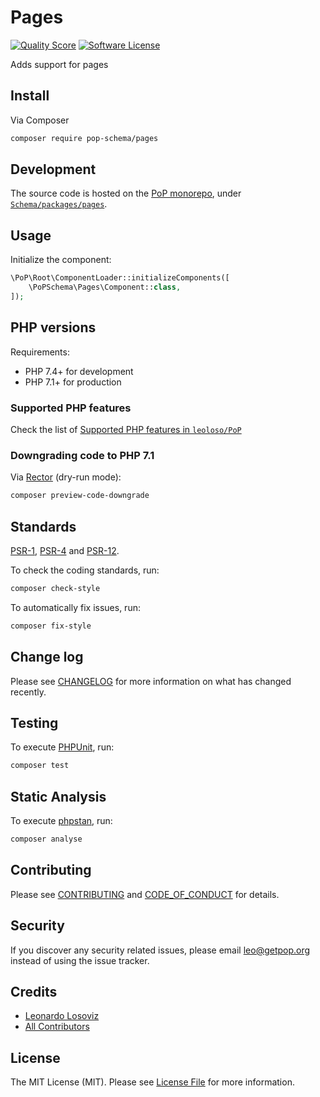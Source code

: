 # Pages

<!-- [![Build Status][ico-travis]][link-travis] -->
[![Quality Score][ico-code-quality]][link-code-quality]
[![Software License][ico-license]](LICENSE.md)

<!--
[![Latest Version on Packagist][ico-version]][link-packagist]
[![Coverage Status][ico-scrutinizer]][link-scrutinizer]
[![Total Downloads][ico-downloads]][link-downloads]
-->

Adds support for pages

## Install

Via Composer

``` bash
composer require pop-schema/pages
```

## Development

The source code is hosted on the [PoP monorepo](https://github.com/leoloso/PoP), under [`Schema/packages/pages`](https://github.com/leoloso/PoP/tree/master/layers/Schema/packages/pages).

## Usage

Initialize the component:

``` php
\PoP\Root\ComponentLoader::initializeComponents([
    \PoPSchema\Pages\Component::class,
]);
```

## PHP versions

Requirements:

- PHP 7.4+ for development
- PHP 7.1+ for production

### Supported PHP features

Check the list of [Supported PHP features in `leoloso/PoP`](https://github.com/leoloso/PoP/#supported-php-features)

### Downgrading code to PHP 7.1

Via [Rector](https://github.com/rectorphp/rector) (dry-run mode):

```bash
composer preview-code-downgrade
```

## Standards

[PSR-1](https://www.php-fig.org/psr/psr-1), [PSR-4](https://www.php-fig.org/psr/psr-4) and [PSR-12](https://www.php-fig.org/psr/psr-12).

To check the coding standards, run:

``` bash
composer check-style
```

To automatically fix issues, run:

``` bash
composer fix-style
```

## Change log

Please see [CHANGELOG](CHANGELOG.md) for more information on what has changed recently.

## Testing

To execute [PHPUnit](https://phpunit.de/), run:

``` bash
composer test
```

## Static Analysis

To execute [phpstan](https://github.com/phpstan/phpstan), run:

``` bash
composer analyse
```

## Contributing

Please see [CONTRIBUTING](CONTRIBUTING.md) and [CODE_OF_CONDUCT](CODE_OF_CONDUCT.md) for details.

## Security

If you discover any security related issues, please email leo@getpop.org instead of using the issue tracker.

## Credits

- [Leonardo Losoviz][link-author]
- [All Contributors][link-contributors]

## License

The MIT License (MIT). Please see [License File](LICENSE.md) for more information.

[ico-version]: https://img.shields.io/packagist/v/pop-schema/pages.svg?style=flat-square
[ico-license]: https://img.shields.io/badge/license-MIT-brightgreen.svg?style=flat-square
[ico-travis]: https://img.shields.io/travis/pop-schema/pages/master.svg?style=flat-square
[ico-scrutinizer]: https://img.shields.io/scrutinizer/coverage/g/pop-schema/pages.svg?style=flat-square
[ico-code-quality]: https://img.shields.io/scrutinizer/g/pop-schema/pages.svg?style=flat-square
[ico-downloads]: https://img.shields.io/packagist/dt/pop-schema/pages.svg?style=flat-square

[link-packagist]: https://packagist.org/packages/pop-schema/pages
[link-travis]: https://travis-ci.org/pop-schema/pages
[link-scrutinizer]: https://scrutinizer-ci.com/g/pop-schema/pages/code-structure
[link-code-quality]: https://scrutinizer-ci.com/g/pop-schema/pages
[link-downloads]: https://packagist.org/packages/pop-schema/pages
[link-author]: https://github.com/leoloso
[link-contributors]: ../../../../../../contributors
